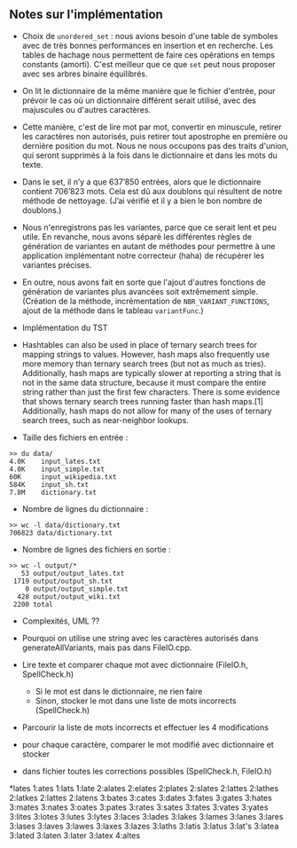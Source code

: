 ## Notes sur l'implémentation

- Choix de `unordered_set` : nous avions besoin d'une table de symboles avec de très bonnes performances en insertion et en recherche. Les tables de hachage nous permettent de faire ces opérations en temps constants (amorti). C'est meilleur que ce que `set` peut nous proposer avec ses arbres binaire équilibrés.

- On lit le dictionnaire de la même manière que le fichier d'entrée, pour prévoir le cas où un dictionnaire différent serait utilisé, avec des majuscules ou d'autres caractères.

- Cette manière, c'est de lire mot par mot, convertir en minuscule, retirer les caractères non autorisés, puis retirer tout apostrophe en première ou dernière position du mot. Nous ne nous occupons pas des traits d'union, qui seront supprimés à la fois dans le dictionnaire et dans les mots du texte.

- Dans le set, il n’y a que 637’850 entrées, alors que le dictionnaire contient 706’823 mots. Cela est dû aux doublons qui résultent de notre méthode de nettoyage. (J’ai vérifié et il y a bien le bon nombre de doublons.)

- Nous n'enregistrons pas les variantes, parce que ce serait lent et peu utile. En revanche, nous avons séparé les différentes règles de génération de variantes en autant de méthodes pour permettre à une application implémentant notre correcteur (haha) de récupérer les variantes précises.

- En outre, nous avons fait en sorte que l'ajout d'autres fonctions de génération de variantes plus avancées soit extrêmement simple. (Création de la méthode, incrémentation de `NBR_VARIANT_FUNCTIONS`, ajout de la méthode dans le tableau `variantFunc`.)

- Implémentation du TST

- Hashtables can also be used in place of ternary search trees for mapping strings to values. However, hash maps also frequently use more memory than ternary search trees (but not as much as tries). Additionally, hash maps are typically slower at reporting a string that is not in the same data structure, because it must compare the entire string rather than just the first few characters. There is some evidence that shows ternary search trees running faster than hash maps.[1] Additionally, hash maps do not allow for many of the uses of ternary search trees, such as near-neighbor lookups. 

- Taille des fichiers en entrée :
```
>> du data/
4.0K    input_lates.txt
4.0K    input_simple.txt
60K     input_wikipedia.txt
584K    input_sh.txt
7.8M    dictionary.txt
```

- Nombre de lignes du dictionnaire :
```
>> wc -l data/dictionary.txt
706823 data/dictionary.txt
```

- Nombre de lignes des fichiers en sortie :
```
>> wc -l output/*
   53 output/output_lates.txt
 1719 output/output_sh.txt
    0 output/output_simple.txt
  428 output/output_wiki.txt
 2200 total
```

- Complexités, UML ??
- Pourquoi on utilise une string avec les caractères autorisés dans generateAllVariants, mais pas dans FileIO.cpp.

- Lire texte et comparer chaque mot avec dictionnaire (FileIO.h, SpellCheck.h)

  - Si le mot est dans le dictionnaire, ne rien faire
  - Sinon, stocker le mot dans une liste de mots incorrects (SpellCheck.h)

- Parcourir la liste de mots incorrects et effectuer les 4 modifications
- pour chaque caractère, comparer le mot modifié avec dictionnaire et stocker
- dans fichier toutes les corrections possibles (SpellCheck.h, FileIO.h)

*lates
1:ates
1:lats
1:late
2:alates
2:elates
2:plates
2:slates
2:lattes
2:lathes
2:latkes
2:lattes
2:latens
3:bates
3:cates
3:dates
3:fates
3:gates
3:hates
3:mates
3:nates
3:oates
3:pates
3:rates
3:sates
3:tates
3:vates
3:yates
3:lites
3:lotes
3:lutes
3:lytes
3:laces
3:lades
3:lakes
3:lames
3:lanes
3:lares
3:lases
3:laves
3:lawes
3:laxes
3:lazes
3:laths
3:latis
3:latus
3:lat's
3:latea
3:lated
3:laten
3:later
3:latex
4:altes

